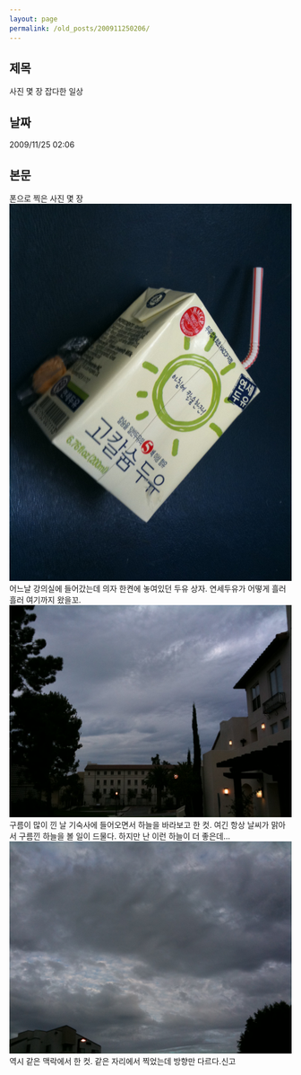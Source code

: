 ```yaml
---
layout: page
permalink: /old_posts/200911250206/
---
```


## 제목
사진 몇 장 잡다한 일상

## 날짜
2009/11/25 02:06

## 본문

폰으로 찍은 사진 몇 장![c0003499_4b0c114be9204.jpg](200911250206/c0003499_4b0c114be9204.jpg)어느날 강의실에 들어갔는데 의자 한켠에 놓여있던 두유 상자. 연세두유가 어떻게 흘러흘러 여기까지 왔을꼬.![c0003499_4b0c11601be19.jpg](200911250206/c0003499_4b0c11601be19.jpg)구름이 많이 낀 날 기숙사에 들어오면서 하늘을 바라보고 한 컷. 여긴 항상 날씨가 맑아서 구름낀 하늘을 볼 일이 드물다. 하지만 난 이런 하늘이 더 좋은데...![c0003499_4b0c115469c33.jpg](200911250206/c0003499_4b0c115469c33.jpg)역시 같은 맥락에서 한 컷. 같은 자리에서 찍었는데 방향만 다르다.신고